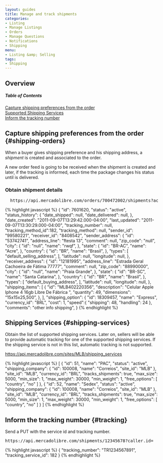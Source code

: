 ```yaml
---
layout: guides
title: Manage and track shipments
categories: 
- Listing
- Manage Listings
- Orders
- Manage Questions
- Notifications
- Shipping
menu: 
- Listing &amp; Selling
tags: 
- Shipping
---
```


## Overview

<div class="contents">
  <h5>Table of Contents</h5>
  <dl>
    <dt><a href="javascript:void(0)" onClick="goToByScroll('shipping-orders')">Capture shipping preferences from the order</a></dt>
    <dt><a href="javascript:void(0)" onClick="goToByScroll('shipping-services')">Supported Shipping Services</a></dt>
    <dt><a href="javascript:void(0)" onClick="goToByScroll('tracking')">Inform the tracking number</a></dt>
  </dl>
</div>

## Capture shipping preferences from the order {#shipping-orders}

When a buyer gives shipping preference and his shipping address, a *shipment* is created and associated to the order.

A new order feed is going to be received when the shipment is created and later, if the tracking is informed, each time the package changes his status until is delivered.


### Obtain shipment details

<pre class="terminal">
  https://api.mercadolibre.com/orders/700472002/shipments?access_token=
</pre>

{% highlight javascript %}
{
  "id": 7601620,
  "status": "active",
  "status_history":  {
    "date_shipped": null,
    "date_delivered": null,
  },
  "date_created": "2011-09-07T13:29:42.000-04:00",
  "last_updated": "2011-09-07T13:30:29.000-04:00",
  "tracking_number": null,
  "tracking_method_id":182,
  "tracking_method": null,
  "sender_id": "99580221",
  "receiver_id": "8408542",
  "sender_address":  {
    "id": "53742741",
    "address_line": "ftesta 13",
    "comment": null,
    "zip_code": "null",
    "city":  {
      "id": "null",
      "name": "rwqf",
    },
    "state":  {
      "id": "BR-AC",
      "name": "Acre",
    },
    "country":  {
      "id": "BR",
      "name": "Brasil",
    },
    "types":  [
      "default_selling_address",
    ],
    "latitude": null,
    "longitude": null,
  },
  "receiver_address":  {
    "id": "12181995",
    "address_line": "Estrada Geral Cachoeira de Fátima 77777",
    "comment": null,
    "zip_code": "88990000",
    "city":  {
      "id": "null",
      "name": "Praia Grande",
    },
    "state":  {
      "id": "BR-SC",
      "name": "Santa Catarina",
    },
    "country":  {
      "id": "BR",
      "name": "Brasil",
    },
    "types":  [
      "default_buying_address",
    ],
    "latitude": null,
    "longitude": null,
  },
  "shipping_items":  [
     {
      "id": "MLB402220356",
      "description": "Celular Apple Iphone 4 16gb Libre De Fábrica ",
      "quantity": 49,
      "dimensions": “15x15x25,500”,
    },
  ],
  "shipping_option":  {
    "id": 18309457,
    "name": "Express",
    "currency_id": "BRL",
    "cost": 1,
    "speed":{
      "shipping": 48,
      "handling": 24
    },
  "comments": "other info shipping",
  }
{% endhighlight %}


## Shipping Services {#shipping-services}
Obtain the list of supported shipping services.
Later on, sellers will be able to provide automatic tracking for one of the supported shipping services.
If the shipping service  is not in this list, automatic tracking is not supported.

https://api.mercadolibre.com/sites/MLB/shipping_services

{% highlight javascript %}
[
  {
    "id": 51,
    "name": "PAC",
    "status": "active",
    "shipping_company":  {
      "id": 100008,
      "name": "Correios",
      "site_id": "MLB"
    },
    "site_id": "MLB",
    "currency_id": "BRL",
    "tracks_shipments": true,
    "max_size": 5000,
    "min_size": 1,
    "max_weight": 30000,
    "min_weight": 1,
    "free_options":  [
      "country",
      "no"
    ]
  },
   {
    "id": 52,
    "name": "Sedex",
    "status": "active",
    "shipping_company":  {
      "id": 100008,
      "name": "Correios",
      "site_id": "MLB"
    },
    "site_id": "MLB",
    "currency_id": "BRL",
    "tracks_shipments": true,
    "max_size": 5000,
    "min_size": 1,
    "max_weight": 30000,
    "min_weight": 1,
    "free_options":  [
      "country",
      "no"
    ]
   }
]
{% endhighlight %}



## Inform the tracking number {#tracking}
Send a PUT with the service id and tracking number.

<pre class="terminal">
https://api.mercadolibre.com/shipments/12345678?caller.id=
</pre>

{% highlight javascript %}
{
  "tracking_number": "TR1234567891",
  "tracking_service_id": 182
}
{% endhighlight %}

